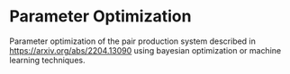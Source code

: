 # Parameter Optimization
Parameter optimization of the pair production system described in https://arxiv.org/abs/2204.13090 using bayesian optimization or machine learning techniques.

